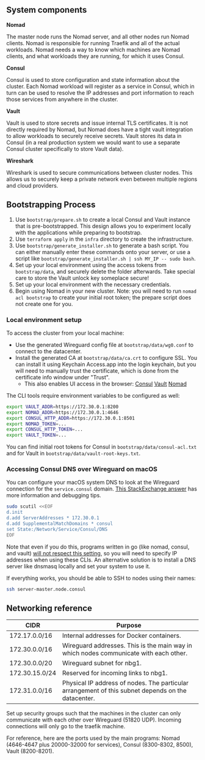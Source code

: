 ## System components

**Nomad**

The master node runs the Nomad server, and all other nodes run Nomad clients. Nomad is responsible for running Traefik and all of the actual workloads. Nomad needs a way to know which machines are Nomad clients, and what workloads they are running, for which it uses Consul.

**Consul**

Consul is used to store configuration and state information about the cluster. Each Nomad workload will register as a service in Consul, which in turn can be used to resolve the IP addresses and port information to reach those services from anywhere in the cluster.

**Vault**

Vault is used to store secrets and issue internal TLS certificates. It is not directly required by Nomad, but Nomad does have a tight vault integration to allow workloads to securely receive secrets. Vault stores its data in Consul (in a real production system we would want to use a separate Consul cluster specifically to store Vault data).

**Wireshark**

Wireshark is used to secure communications between cluster nodes. This allows us to securely keep a private network even between multiple regions and cloud providers.

## Bootstrapping Process

1. Use `bootstrap/prepare.sh` to create a local Consul and Vault instance that is pre-bootstrapped. This design allows you to experiment locally with the applications while preparing to bootstrap.
2. Use `terraform apply` in the `infra` directory to create the infrastructure.
3. Use `bootstrap/generate_installer.sh` to generate a bash script. You can either manually enter these commands onto your server, or use a script like `bootstrap/generate_installer.sh | ssh MY_IP -- sudo bash`.
4. Set up your local environment using the access tokens from `bootstrap/data`, and securely delete the folder afterwards. Take special care to store the Vault unlock key someplace secure!
5. Set up your local environment with the necessary credentials.
6. Begin using Nomad in your new cluster. Note: you will need to run `nomad acl bootstrap` to create your initial root token; the prepare script does not create one for you.

### Local environment setup

To access the cluster from your local machine:

- Use the generated Wireguard config file at `bootstrap/data/wg0.conf` to connect to the datacenter.
- Install the generated CA at `bootstrap/data/ca.crt` to configure SSL. You can install it using Keychain Access.app into the login keychain, but you will need to manually trust the certificate, which is done from the certificate info window under "Trust".
  - This also enables UI access in the browser: [Consul](https://172.30.0.1:8501/) [Vault](https://172.30.0.1:8200/) [Nomad](https://172.30.0.1:4646/)

The CLI tools require environment variables to be configured as well:

```bash
export VAULT_ADDR=https://172.30.0.1:8200
export NOMAD_ADDR=https://172.30.0.1:4646
export CONSUL_HTTP_ADDR=https://172.30.0.1:8501
export NOMAD_TOKEN=...
export CONSUL_HTTP_TOKEN=...
export VAULT_TOKEN=...
```

You can find initial root tokens for Consul in `bootstrap/data/consul-acl.txt` and for Vault in `bootstrap/data/vault-root-keys.txt`.

### Accessing Consul DNS over Wireguard on macOS

You can configure your macOS system DNS to look at the Wireguard connection for the `service.consul` domain. [This StackExchange answer](https://apple.stackexchange.com/a/385218/14873) has more information and debugging tips.

```bash
sudo scutil <<EOF
d.init
d.add ServerAddresses * 172.30.0.1
d.add SupplementalMatchDomains * consul
set State:/Network/Service/Consul/DNS
EOF
```

Note that even if you do this, programs written in go (like nomad, consul, and vault) [will not respect this setting](https://github.com/golang/go/issues/12524), so you will need to specify IP addresses when using these CLIs. An alternative solution is to install a DNS server like dnsmasq locally and set your system to use it.

If everything works, you should be able to SSH to nodes using their names:

```bash
ssh server-master.node.consul
```

## Networking reference

| CIDR           | Purpose                                                      |
| -------------- | ------------------------------------------------------------ |
| 172.17.0.0/16  | Internal addresses for Docker containers.                    |
| 172.30.0.0/16  | Wireguard addresses. This is the main way in which nodes communicate with each other. |
| 172.30.0.0/20  | Wireguard subnet for nbg1.                                   |
| 172.30.15.0/24 | Reserved for incoming links to nbg1.                         |
| 172.31.0.0/16  | Physical IP address of nodes. The particular arrangement of this subnet depends on the datacenter. |

Set up security groups such that the machines in the cluster can only communicate with each other over Wireguard (51820 UDP). Incoming connections will only go to the traefik machine.

For reference, here are the ports used by the main programs: Nomad (4646-4647 plus 20000-32000 for services), Consul (8300-8302, 8500), Vault (8200-8201). 
